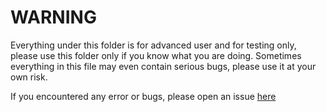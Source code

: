 # WARNING

Everything under this folder is for advanced user and for testing only, please use this folder only if you know what you are doing. Sometimes everything in this file may even contain serious bugs, please use it at your own risk.

If you encountered any error or bugs, please open an issue [here](https://github.com/EXALAB/AnLinux-App/issues)